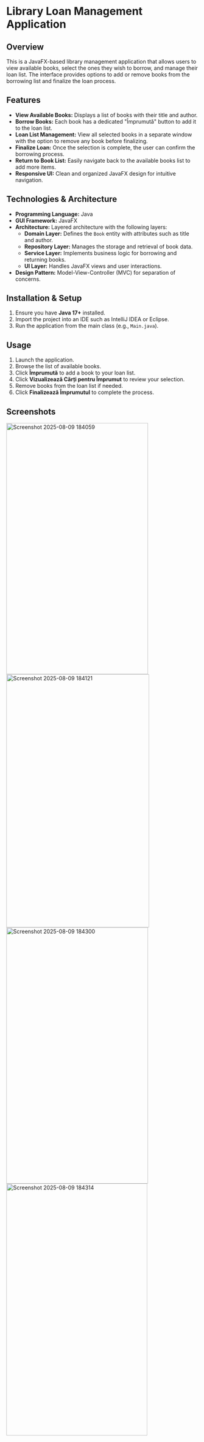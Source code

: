 # Library Loan Management Application

## Overview
This is a JavaFX-based library management application that allows users to view available books, select the ones they wish to borrow, and manage their loan list. The interface provides options to add or remove books from the borrowing list and finalize the loan process.

## Features
- **View Available Books:** Displays a list of books with their title and author.
- **Borrow Books:** Each book has a dedicated "Împrumută" button to add it to the loan list.
- **Loan List Management:** View all selected books in a separate window with the option to remove any book before finalizing.
- **Finalize Loan:** Once the selection is complete, the user can confirm the borrowing process.
- **Return to Book List:** Easily navigate back to the available books list to add more items.
- **Responsive UI:** Clean and organized JavaFX design for intuitive navigation.

## Technologies & Architecture
- **Programming Language:** Java
- **GUI Framework:** JavaFX
- **Architecture:** Layered architecture with the following layers:
  - **Domain Layer:** Defines the `Book` entity with attributes such as title and author.
  - **Repository Layer:** Manages the storage and retrieval of book data.
  - **Service Layer:** Implements business logic for borrowing and returning books.
  - **UI Layer:** Handles JavaFX views and user interactions.
- **Design Pattern:** Model-View-Controller (MVC) for separation of concerns.

## Installation & Setup
1. Ensure you have **Java 17+** installed.
2. Import the project into an IDE such as IntelliJ IDEA or Eclipse.
3. Run the application from the main class (e.g., `Main.java`).

## Usage
1. Launch the application.
2. Browse the list of available books.
3. Click **Împrumută** to add a book to your loan list.
4. Click **Vizualizează Cărți pentru Împrumut** to review your selection.
5. Remove books from the loan list if needed.
6. Click **Finalizează Împrumutul** to complete the process.

## Screenshots
<img width="372" height="657" alt="Screenshot 2025-08-09 184059" src="https://github.com/user-attachments/assets/a83cd1ce-1f6c-43c1-a73d-5db62ec52156" />
<img width="375" height="662" alt="Screenshot 2025-08-09 184121" src="https://github.com/user-attachments/assets/006dd0b5-1bd3-4f80-81e7-a2a15062bf09" />
<img width="372" height="670" alt="Screenshot 2025-08-09 184300" src="https://github.com/user-attachments/assets/b7c14ac0-fff4-4653-bf1a-2ffa7ab17cc6" />
<img width="370" height="659" alt="Screenshot 2025-08-09 184314" src="https://github.com/user-attachments/assets/7f5e47f5-aa47-43ef-93bc-d0e7300db449" />

